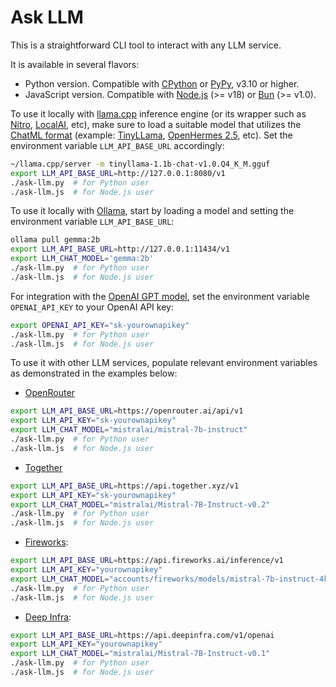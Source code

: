 # Ask LLM

This is a straightforward CLI tool to interact with any LLM service.

It is available in several flavors:

* Python version. Compatible with [CPython](https://python.org) or [PyPy](https://pypy.org),  v3.10 or higher.
* JavaScript version. Compatible with [Node.js](https://nodejs.org) (>= v18) or [Bun](https://bun.sh) (>= v1.0).

To use it locally with [llama.cpp](https://github.com/ggerganov/llama.cpp) inference engine (or its wrapper such as [Nitro](https://nitro.jan.ai/), [LocalAI](https://localai.io/), etc), make sure to load a suitable model that utilizes the [ChatML format](https://github.com/openai/openai-python/blob/release-v0.28.0/chatml.md) (example: [TinyLLama](https://huggingface.co/TheBloke/TinyLlama-1.1B-Chat-v1.0-GGUF), [OpenHermes 2.5](https://huggingface.co/TheBloke/OpenHermes-2.5-Mistral-7B-GGUF), etc). Set the environment variable `LLM_API_BASE_URL` accordingly:
```bash
~/llama.cpp/server -m tinyllama-1.1b-chat-v1.0.Q4_K_M.gguf
export LLM_API_BASE_URL=http://127.0.0.1:8080/v1
./ask-llm.py  # for Python user
./ask-llm.js  # for Node.js user
```

To use it locally with [Ollama](https://ollama.com/), start by loading a model and setting the environment variable `LLM_API_BASE_URL`:
```bash
ollama pull gemma:2b
export LLM_API_BASE_URL=http://127.0.0.1:11434/v1
export LLM_CHAT_MODEL='gemma:2b'
./ask-llm.py  # for Python user
./ask-llm.js  # for Node.js user
```

For integration with the [OpenAI GPT model](https://platform.openai.com/docs), set the environment variable `OPENAI_API_KEY` to your OpenAI API key:
```bash
export OPENAI_API_KEY="sk-yourownapikey"
./ask-llm.py  # for Python user
./ask-llm.js  # for Node.js user
```

To use it with other LLM services, populate relevant environment variables as demonstrated in the examples below:

* [OpenRouter](https://openrouter.ai/)
```bash
export LLM_API_BASE_URL=https://openrouter.ai/api/v1
export LLM_API_KEY="sk-yourownapikey"
export LLM_CHAT_MODEL="mistralai/mistral-7b-instruct"
./ask-llm.py  # for Python user
./ask-llm.js  # for Node.js user
```

* [Together](https://www.together.ai/)
```bash
export LLM_API_BASE_URL=https://api.together.xyz/v1
export LLM_API_KEY="sk-yourownapikey"
export LLM_CHAT_MODEL="mistralai/Mistral-7B-Instruct-v0.2"
./ask-llm.py  # for Python user
./ask-llm.js  # for Node.js user
```

* [Fireworks](https://fireworks.ai/):
```bash
export LLM_API_BASE_URL=https://api.fireworks.ai/inference/v1
export LLM_API_KEY="yourownapikey"
export LLM_CHAT_MODEL="accounts/fireworks/models/mistral-7b-instruct-4k"
./ask-llm.py  # for Python user
./ask-llm.js  # for Node.js user
```

* [Deep Infra](https://deepinfra.com):
```bash
export LLM_API_BASE_URL=https://api.deepinfra.com/v1/openai
export LLM_API_KEY="yourownapikey"
export LLM_CHAT_MODEL="mistralai/Mistral-7B-Instruct-v0.1"
./ask-llm.py  # for Python user
./ask-llm.js  # for Node.js user
```